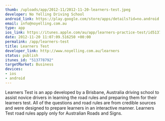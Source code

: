 ```yaml
--- 
thumb: /uploads/app/2012-11/2012-11-20-learners-test.jpeg
developer: No Yelling Driving School
android_link: https://play.google.com/store/apps/details?id=no.android.learnerspracticetest&feature=search_result#?t=W251bGwsMSwxLDEsIm5vLmFuZHJvaWQubGVhcm5lcnNwcmF
email: info@noyelling.com.au
type: app
ios_link: https://itunes.apple.com/au/app/learners-practice-test/id513778792?mt=8
date: 2012-11-20 11:07:09.516250 +00:00
permalink: /app/learners-test
title: Learners Test
developer_link: http://www.noyelling.com.au/learners
status: publish
itunes_id: "513778792"
targetMarket: Business
devices: 
- ios
- android
---
```


Learners Test is an app developed by a Brisbane, Australia driving school to assist novice drivers in learning the road rules and preparing them for their learners test. All of the questions and road rules are from credible sources and were designed to prepare learners in an interactive manner. Learners Test road rules apply only for Australian Roads and Signs. 
